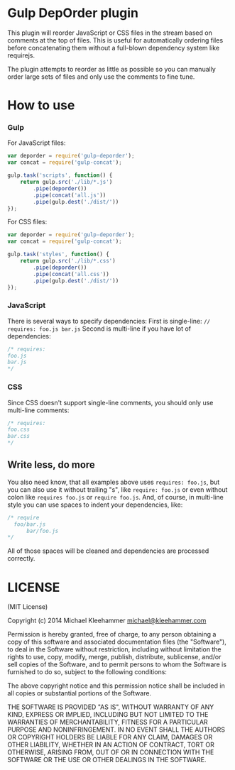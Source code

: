 Gulp DepOrder plugin
====================

This plugin will reorder JavaScript or CSS files in the stream based on comments at the top of files.
This is useful for automatically ordering files before concatenating them without a full-blown dependency system like requirejs.

The plugin attempts to reorder as little as possible so you can manually order large sets of
files and only use the comments to fine tune.

# How to use

### Gulp
For JavaScript files:
```javascript
var deporder = require('gulp-deporder');
var concat = require('gulp-concat');

gulp.task('scripts', function() {
    return gulp.src('./lib/*.js')
        .pipe(deporder())
        .pipe(concat('all.js'))
        .pipe(gulp.dest('./dist/'))
});
```

For CSS files:
```javascript
var deporder = require('gulp-deporder');
var concat = require('gulp-concat');

gulp.task('styles', function() {
    return gulp.src('./lib/*.css')
        .pipe(deporder())
        .pipe(concat('all.css'))
        .pipe(gulp.dest('./dist/'))
});
```

### JavaScript

There is several ways to specify dependencies:
First is single-line:
``// requires: foo.js bar.js``
Second is multi-line if you have lot of dependencies:
```javascript
/* requires:
foo.js
bar.js
*/
```

### CSS
Since CSS doesn't support single-line comments, you should only use multi-line comments:
```css
/* requires:
foo.css
bar.css
*/
```

## Write less, do more
You also need know, that all examples above uses ``requires: foo.js``, but you can also use it without trailing "s", like ``require: foo.js`` or even without colon like ``requires foo.js`` or ``require foo.js``.
And, of course, in multi-line style you can use spaces to indent your dependencies, like:
```javascript
/* require
  foo/bar.js
      bar/foo.js
*/
```
All of those spaces will be cleaned and dependencies are processed correctly.

# LICENSE

(MIT License)

Copyright (c) 2014 Michael Kleehammer <michael@kleehammer.com>

Permission is hereby granted, free of charge, to any person obtaining
a copy of this software and associated documentation files (the
"Software"), to deal in the Software without restriction, including
without limitation the rights to use, copy, modify, merge, publish,
distribute, sublicense, and/or sell copies of the Software, and to
permit persons to whom the Software is furnished to do so, subject to
the following conditions:

The above copyright notice and this permission notice shall be
included in all copies or substantial portions of the Software.

THE SOFTWARE IS PROVIDED "AS IS", WITHOUT WARRANTY OF ANY KIND,
EXPRESS OR IMPLIED, INCLUDING BUT NOT LIMITED TO THE WARRANTIES OF
MERCHANTABILITY, FITNESS FOR A PARTICULAR PURPOSE AND
NONINFRINGEMENT. IN NO EVENT SHALL THE AUTHORS OR COPYRIGHT HOLDERS BE
LIABLE FOR ANY CLAIM, DAMAGES OR OTHER LIABILITY, WHETHER IN AN ACTION
OF CONTRACT, TORT OR OTHERWISE, ARISING FROM, OUT OF OR IN CONNECTION
WITH THE SOFTWARE OR THE USE OR OTHER DEALINGS IN THE SOFTWARE.
